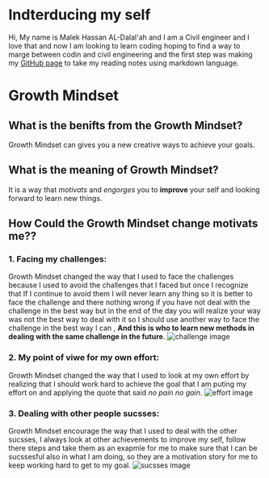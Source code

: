 # Indterducing my self
Hi, My name is Malek Hassan AL-Dalal'ah and I am a Civil engineer and I love that and now I am looking to learn coding hoping to find a way to marge between codin and civil engineering and the first step was making my [GitHub page](https://github.com/MalekHassan) to take my reading notes using markdown language.

# Growth Mindset

## What is the benifts from the Growth Mindset?
Growth Mindset can gives you a new creative ways to achieve your goals.
## What is the meaning of Growth Mindset?
It is a way that *motivats* and *engorges* you to **improve** your self and looking forward to learn new things.

## How Could the Growth Mindset change motivats me??
### 1. Facing my challenges:
Growth Mindset changed the way that I used to face the challenges because I used to avoid the challenges that I faced but once I recognize that If I continue to avoid them I will never learn any thing so it is better to face the challenge and there nothing wrong if you have not deal with the challenge in the best way but in the end of the day you will realize your way was not the best way to deal with it so I should use another way to face the challenge in the best way I can , **And this is who to learn new methods in dealing with the same challenge in the future**.
![challenge image](https://technocred.com/wp-content/uploads/2019/04/startup-challenges.png)
### 2. My point of viwe for my own effort:
Growth Mindset changed the way that I used to look at my own effort by realizing that I should work hard to achieve the goal that I am puting my effort on and applying the quote that said *no pain no gain*.
![effort image](https://www.exceeders.com/hs-fs/hubfs/shutterstock_171442469.jpg?width=1000&name=shutterstock_171442469.png)
### 3. Dealing with other people sucsses:
Growth Mindset encourage the way that I used to deal with the other sucsses, I always look at other achievements to improve my self, follow there steps and take them as an exapmle for me to make sure that I can be sucssesful also in what I am doing, so they are a motivation story for me to keep working hard to get to my goal.
![sucsses image](https://www.theladders.com/wp-content/uploads/success-190926-800x450.jpg)

